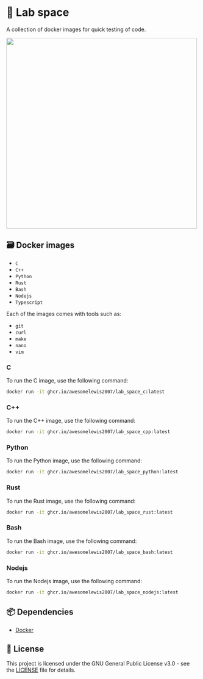 # 🧪 Lab space
A collection of docker images for quick testing of code.

<img src="https://github.com/awesomelewis2007/lab_space/blob/master/demo.gif" width=500>

## 🗃️ Docker images

- `C`
- `C++`
- `Python`
- `Rust`
- `Bash`
- `Nodejs`
- `Typescript`

Each of the images comes with tools such as:
- `git`
- `curl`
- `make`
- `nano`
- `vim`

### C
To run the C image, use the following command:
```bash
docker run -it ghcr.io/awesomelewis2007/lab_space_c:latest
```

### C++
To run the C++ image, use the following command:
```bash
docker run -it ghcr.io/awesomelewis2007/lab_space_cpp:latest
```

### Python
To run the Python image, use the following command:
```bash
docker run -it ghcr.io/awesomelewis2007/lab_space_python:latest
```

### Rust
To run the Rust image, use the following command:
```bash
docker run -it ghcr.io/awesomelewis2007/lab_space_rust:latest
```

### Bash
To run the Bash image, use the following command:
```bash
docker run -it ghcr.io/awesomelewis2007/lab_space_bash:latest
```

### Nodejs
To run the Nodejs image, use the following command:
```bash
docker run -it ghcr.io/awesomelewis2007/lab_space_nodejs:latest
```

## 📦 Dependencies
- [Docker](https://www.docker.com/)

## 📝 License
This project is licensed under the GNU General Public License v3.0 - see the [LICENSE](LICENSE) file for details.
